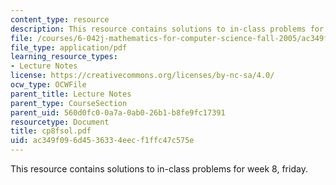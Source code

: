 ```yaml
---
content_type: resource
description: This resource contains solutions to in-class problems for week 8, friday.
file: /courses/6-042j-mathematics-for-computer-science-fall-2005/ac349f096d4536334eecf1ffc47c575e_cp8fsol.pdf
file_type: application/pdf
learning_resource_types:
- Lecture Notes
license: https://creativecommons.org/licenses/by-nc-sa/4.0/
ocw_type: OCWFile
parent_title: Lecture Notes
parent_type: CourseSection
parent_uid: 560d0fc0-0a7a-0ab0-26b1-b8fe9fc17391
resourcetype: Document
title: cp8fsol.pdf
uid: ac349f09-6d45-3633-4eec-f1ffc47c575e
---
```

This resource contains solutions to in-class problems for week 8, friday.